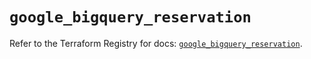 # `google_bigquery_reservation`

Refer to the Terraform Registry for docs: [`google_bigquery_reservation`](https://registry.terraform.io/providers/hashicorp/google-beta/6.47.0/docs/resources/google_bigquery_reservation).

